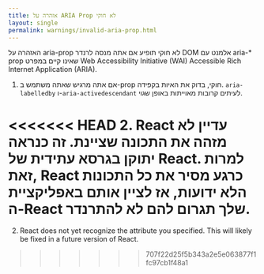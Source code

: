 ```yaml
---
title: אזהרה על ARIA Prop לא חוקי
layout: single
permalink: warnings/invalid-aria-prop.html
---
```


האזהרה על aria-prop לא חוקי תופיע אם אתה מנסה לרנדר DOM אלמנט עם aria-* prop שאינו קיים במפרט  Web Accessibility Initiative (WAI) Accessible Rich Internet Application (ARIA).

1. אם אתה מרגיש שאתה משתמש ב-prop חוקי, בדוק את האיות בקפידה. `aria-labelledby` ו-`aria-activedescendant` לעיתים קרובות מאוייתות באופן שגוי.

<<<<<<< HEAD
2. React עדיין לא מזהה את התכונה שציינת. זה כנראה יתוקן בגרסא עתידית של React. למרות זאת, React כרגע מסיר את כל התכונות הלא ידועות, אז לציין אותם באפליקציית ה-React שלך תגרום להם לא להתרנדר.
=======
2. React does not yet recognize the attribute you specified. This will likely be fixed in a future version of React.
>>>>>>> 707f22d25f5b343a2e5e063877f1fc97cb1f48a1
